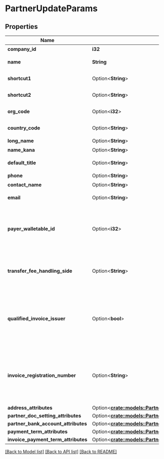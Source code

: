 # PartnerUpdateParams

## Properties

Name | Type | Description | Notes
------------ | ------------- | ------------- | -------------
**company_id** | **i32** | 事業所ID | 
**name** | **String** | 取引先名 (255文字以内、重複不可) | 
**shortcut1** | Option<**String**> | ショートカット１ (255文字以内) | [optional]
**shortcut2** | Option<**String**> | ショートカット２ (255文字以内) | [optional]
**org_code** | Option<**i32**> | 事業所種別（null: 未設定、1: 法人、2: 個人） | [optional]
**country_code** | Option<**String**> | 地域（JP: 国内、ZZ:国外）、指定しない場合JPになります。 | [optional]
**long_name** | Option<**String**> | 正式名称（255文字以内） | [optional]
**name_kana** | Option<**String**> | カナ名称（255文字以内） | [optional]
**default_title** | Option<**String**> | 敬称（御中、様、(空白)の3つから選択） | [optional]
**phone** | Option<**String**> | 電話番号 | [optional]
**contact_name** | Option<**String**> | 担当者 氏名 (255文字以内) | [optional]
**email** | Option<**String**> | 担当者 メールアドレス (255文字以内) | [optional]
**payer_walletable_id** | Option<**i32**> | 振込元口座ID（一括振込ファイル用）:（walletableのtypeが'bank_account'のidのみ指定できます。また、未設定にする場合は、nullを指定してください。） | [optional]
**transfer_fee_handling_side** | Option<**String**> | 振込手数料負担（一括振込ファイル用）: (振込元(当方): payer, 振込先(先方): payee)、指定しない場合payerになります。 | [optional]
**qualified_invoice_issuer** | Option<**bool**> | インボイス制度適格請求書発行事業者（true: 対象事業者、false: 非対象事業者） <a target=\"_blank\" href=\"https://www.invoice-kohyo.nta.go.jp/index.html\">国税庁インボイス制度適格請求書発行事業者公表サイト</a>  | [optional]
**invoice_registration_number** | Option<**String**> | インボイス制度適格請求書発行事業者登録番号 - 先頭T数字13桁の固定14桁の文字列 <a target=\"_blank\" href=\"https://www.invoice-kohyo.nta.go.jp/index.html\">国税庁インボイス制度適格請求書発行事業者公表サイト</a>  | [optional]
**address_attributes** | Option<[**crate::models::PartnerCreateParamsAddressAttributes**](partnerCreateParams_address_attributes.md)> |  | [optional]
**partner_doc_setting_attributes** | Option<[**crate::models::PartnerCreateParamsPartnerDocSettingAttributes**](partnerCreateParams_partner_doc_setting_attributes.md)> |  | [optional]
**partner_bank_account_attributes** | Option<[**crate::models::PartnerCreateParamsPartnerBankAccountAttributes**](partnerCreateParams_partner_bank_account_attributes.md)> |  | [optional]
**payment_term_attributes** | Option<[**crate::models::PartnerUpdateParamsPaymentTermAttributes**](partnerUpdateParams_payment_term_attributes.md)> |  | [optional]
**invoice_payment_term_attributes** | Option<[**crate::models::PartnerUpdateParamsInvoicePaymentTermAttributes**](partnerUpdateParams_invoice_payment_term_attributes.md)> |  | [optional]

[[Back to Model list]](../README.md#documentation-for-models) [[Back to API list]](../README.md#documentation-for-api-endpoints) [[Back to README]](../README.md)


